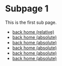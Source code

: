 Subpage 1
=========

This is the first sub page.

* [back home (relative)](../index.md)
* [back home (absolute)](/index.md)
* [back home (absolute)](/docs/index.md)
* [back home (absolute)](/)
* [back home (absolute)](/wiki-test/)
* [back home (absolute)](/wiki-test/index.md)
